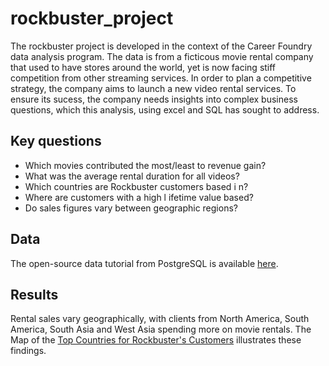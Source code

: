 # rockbuster_project
The rockbuster project is developed in the context of the Career Foundry data analysis program. The data is from a ficticous movie rental company that used to have stores around the world, yet is now facing stiff competition from other streaming services. In order to plan a competitive strategy, the company aims to launch a new video rental services. To ensure its sucess, the company needs insights into complex business questions, which this analysis, using excel and SQL has sought to address. 
## Key questions 
* Which movies contributed the most/least to revenue gain?
* What was the average rental duration for all videos?
* Which countries are Rockbuster customers based i n?
* Where are customers with a high l ifetime value based?
* Do sales figures vary between geographic regions?
## Data
The open-source data tutorial from PostgreSQL is available [here](https://www.postgresqltutorial.com/wp-content/uploads/2019/05/dvdrental.zip).
## Results
Rental sales vary geographically, with clients from North America, South America, South Asia and West Asia spending more on movie rentals. 
The Map of the [Top Countries for Rockbuster's Customers](https://public.tableau.com/shared/B54NW4KJK?:display_count=n&:origin=viz_share_link) illustrates these findings.
